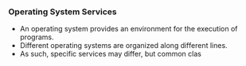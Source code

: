### Operating System Services
- An operating system provides an environment for the execution of programs.
- Different operating systems are organized along different lines.
- As such, specific services may differ, but common clas